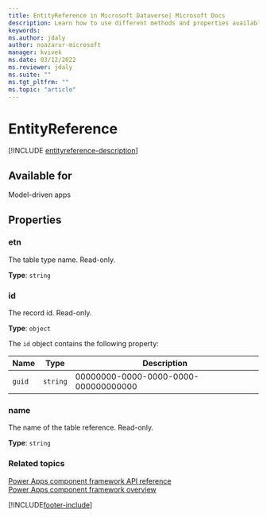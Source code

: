```yaml
---
title: EntityReference in Microsoft Dataverse| Microsoft Docs
description: Learn how to use different methods and properties available for EntityReference in Power Apps component framework.
keywords:
ms.author: jdaly
author: noazarur-microsoft
manager: kvivek
ms.date: 03/12/2022
ms.reviewer: jdaly
ms.suite: ""
ms.tgt_pltfrm: ""
ms.topic: "article"
---
```


# EntityReference

[!INCLUDE [entityreference-description](includes/entityreference-description.md)]

## Available for 

Model-driven apps

## Properties

### etn

The table type name. Read-only.

**Type**: `string`

### id

The record id. Read-only.

**Type**: `object`

The `id` object contains the following property:

|Name|Type|Description|
|--|--|--|
|`guid`|`string`|00000000-0000-0000-0000-000000000000|

### name

The name of the table reference. Read-only.

**Type**: `string`

### Related topics

[Power Apps component framework API reference](../reference/index.md)<br/>
[Power Apps component framework overview](../overview.md)


[!INCLUDE[footer-include](../../../includes/footer-banner.md)]